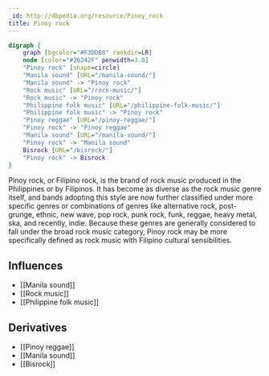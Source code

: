 ```yaml
---
_id: http://dbpedia.org/resource/Pinoy_rock
title: Pinoy rock
---
```


```dot
digraph {
	graph [bgcolor="#F3DDB8" rankdir=LR]
	node [color="#26242F" penwidth=3.0]
	"Pinoy rock" [shape=circle]
	"Manila sound" [URL="/manila-sound/"]
	"Manila sound" -> "Pinoy rock"
	"Rock music" [URL="/rock-music/"]
	"Rock music" -> "Pinoy rock"
	"Philippine folk music" [URL="/philippine-folk-music/"]
	"Philippine folk music" -> "Pinoy rock"
	"Pinoy reggae" [URL="/pinoy-reggae/"]
	"Pinoy rock" -> "Pinoy reggae"
	"Manila sound" [URL="/manila-sound/"]
	"Pinoy rock" -> "Manila sound"
	Bisrock [URL="/bisrock/"]
	"Pinoy rock" -> Bisrock
}
```

Pinoy rock, or Filipino rock, is the brand of rock music produced in the Philippines or by Filipinos. It has become as diverse as the rock music genre itself, and bands adopting this style are now further classified under more specific genres or combinations of genres like alternative rock, post-grunge, ethnic, new wave, pop rock, punk rock, funk, reggae, heavy metal, ska, and recently, indie. Because these genres are generally considered to fall under the broad rock music category, Pinoy rock may be more specifically defined as rock music with Filipino cultural sensibilities.

## Influences

- [[Manila sound]]
- [[Rock music]]
- [[Philippine folk music]]

## Derivatives

- [[Pinoy reggae]]
- [[Manila sound]]
- [[Bisrock]]
